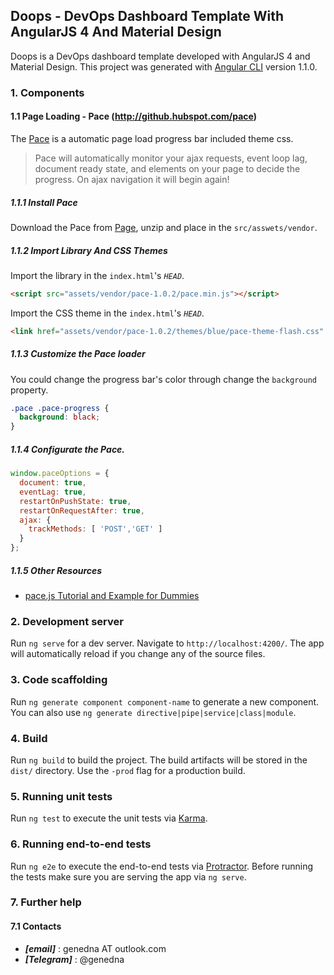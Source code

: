 ## Doops - DevOps Dashboard Template With AngularJS 4 And Material Design

Doops is a DevOps dashboard template developed with AngularJS 4 and Material Design. This project was generated with [Angular CLI](https://github.com/angular/angular-cli) version 1.1.0.

### 1. Components

#### 1.1 Page Loading  - Pace (http://github.hubspot.com/pace)

The [Pace](http://github.hubspot.com/pace) is a automatic page load progress bar included theme css.

> Pace will automatically monitor your ajax requests, event loop lag, document ready state, and elements on your page to decide the progress. On ajax navigation it will begin again!

##### 1.1.1 Install Pace

Download the Pace from [Page](http://github.hubspot.com/pace), unzip and place in the `src/asswets/vendor`.

##### 1.1.2 Import Library And CSS Themes

Import the library in the `index.html`'s _`HEAD`_.

```html
<script src="assets/vendor/pace-1.0.2/pace.min.js"></script>
```

Import the CSS theme in the `index.html`'s _`HEAD`_.

```html
<link href="assets/vendor/pace-1.0.2/themes/blue/pace-theme-flash.css" rel="stylesheet" />
```

##### 1.1.3 Customize the Pace loader

You could change the progress bar's color through change the `background` property.

```css
.pace .pace-progress {
  background: black;
}
```

##### 1.1.4 Configurate the Pace.

```javascript
window.paceOptions = {
  document: true,
  eventLag: true,
  restartOnPushState: true,
  restartOnRequestAfter: true,
  ajax: {
    trackMethods: [ 'POST','GET' ]
  }
};
```

##### 1.1.5 Other Resources

* [pace.js Tutorial and Example for Dummies](https://www.youtube.com/watch?v=QIvFUjsXlJI)

### 2. Development server

Run `ng serve` for a dev server. Navigate to `http://localhost:4200/`. The app will automatically reload if you change any of the source files.

### 3. Code scaffolding

Run `ng generate component component-name` to generate a new component. You can also use `ng generate directive|pipe|service|class|module`.

### 4. Build

Run `ng build` to build the project. The build artifacts will be stored in the `dist/` directory. Use the `-prod` flag for a production build.

### 5. Running unit tests

Run `ng test` to execute the unit tests via [Karma](https://karma-runner.github.io).

### 6. Running end-to-end tests

Run `ng e2e` to execute the end-to-end tests via [Protractor](http://www.protractortest.org/).
Before running the tests make sure you are serving the app via `ng serve`.

### 7. Further help

#### 7.1 Contacts

* _**[email]**_ : genedna AT outlook.com
* _**[Telegram]**_ : @genedna

